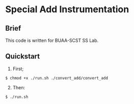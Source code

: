 # Special Add Instrumentation

## Brief

This code is written for BUAA-SCST SS Lab.

## Quickstart

1. First;

```
$ chmod +x ./run.sh ./convert_add/convert_add
```

2. Then:

```
$ ./run.sh
```

